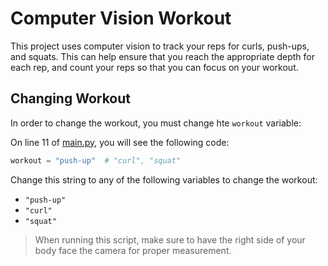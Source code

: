 # Computer Vision Workout

This project uses computer vision to track your reps for curls, push-ups, and squats. This can help ensure that you reach the appropriate depth for each rep, and count your reps so that you can focus on your workout.  

## Changing Workout

In order to change the workout, you must change hte `workout` variable:

On line 11 of [main.py](/main.py), you will see the following code:
```python
workout = "push-up"  # "curl", "squat"
```
Change this string to any of the following variables to change the workout:

- `"push-up"`
- `"curl"`
- `"squat"`

> When running this script, make sure to have the right side of your body face the camera for proper measurement.
